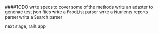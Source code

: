 ####TODO
write specs to cover some of the methods
write an adapter to generate test json files
write a FoodList parser
write a Nutrients reports parser
writa a Search parser


next stage, rails app


